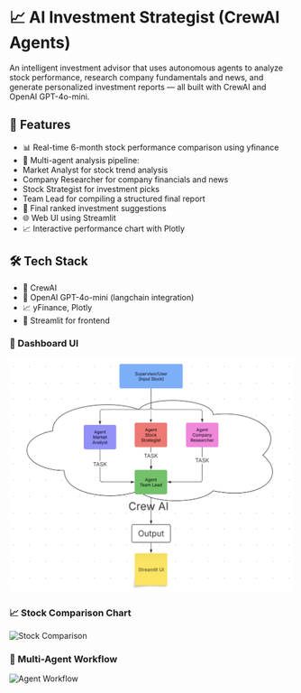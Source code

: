 # 📈 AI Investment Strategist (CrewAI Agents)

An intelligent investment advisor that uses autonomous agents to analyze stock performance, research company fundamentals and news, and generate personalized investment reports — all built with CrewAI and OpenAI GPT-4o-mini.

## 🚀 Features
- 📊 Real-time 6-month stock performance comparison using yfinance
- 🧠 Multi-agent analysis pipeline:
- Market Analyst for stock trend analysis
- Company Researcher for company financials and news
- Stock Strategist for investment picks
- Team Lead for compiling a structured final report
- 📃 Final ranked investment suggestions
- 🌐 Web UI using Streamlit
- 📈 Interactive performance chart with Plotly


## 🛠️ Tech Stack
- 🧠 CrewAI
- 💬 OpenAI GPT-4o-mini (langchain integration)
- 📈 yFinance, Plotly
- 🧰 Streamlit for frontend

### 🔧 Dashboard UI
![Dashboard Screenshot](images/dashboard.png)

### 📈 Stock Comparison Chart
![Stock Comparison](images/stock_comparison.png)

### 🧠 Multi-Agent Workflow
![Agent Workflow](images/agent_workflow.png)


